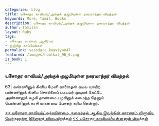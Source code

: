 ```yaml
---  
categories: blog  
title: யசோதர காவியம்/அங்குக் குழுமியுள்ள நகரமாந்தர் வியத்தல்
keywords: More, Tamil, Books  
description: யசோதர காவியம்/அங்குக் குழுமியுள்ள நகரமாந்தர் வியத்தல்
author: Tamilan  
layout: Ruby  
tags:     
- யசோதர காவியம் ஆசிரியர்
- ஐஞ்சிறு காப்பியங்கள்
permalink: yasodara_kaaviyam47  
featured: /images/noolkal_96_6.png  
is_book: 1
---  
```



### யசோதர காவியம்/அங்குக் குழுமியுள்ள நகரமாந்தர் வியத்தல்

63| கண்ணினுக் கினிய மேனி காளைதன் கமல வாயிற்  
பண்ணினுக் கினிய சொல்லைப் படியவர் முடியக் கேட்டே  
அண்ணலுக் கழகி தாண்மை யழகினுக் கமைந்த தேனும்  
பெண்ணினுக் கரசி யாண்மை பேசுதற் கரிய தென்றார்.

[<< யசோதர காவியம்/அச்சமின்மை, நகைத்தல் ஆகிய இவற்றின் காரணம் வினாவிய வேந்தனுக்கு இளைஞர் விடையிறுத்தல்](yasodara_kaaviyam46) [<< யசோதர காவியம்/மன்னனும் வியத்தல்](yasodara_kaaviyam48)


